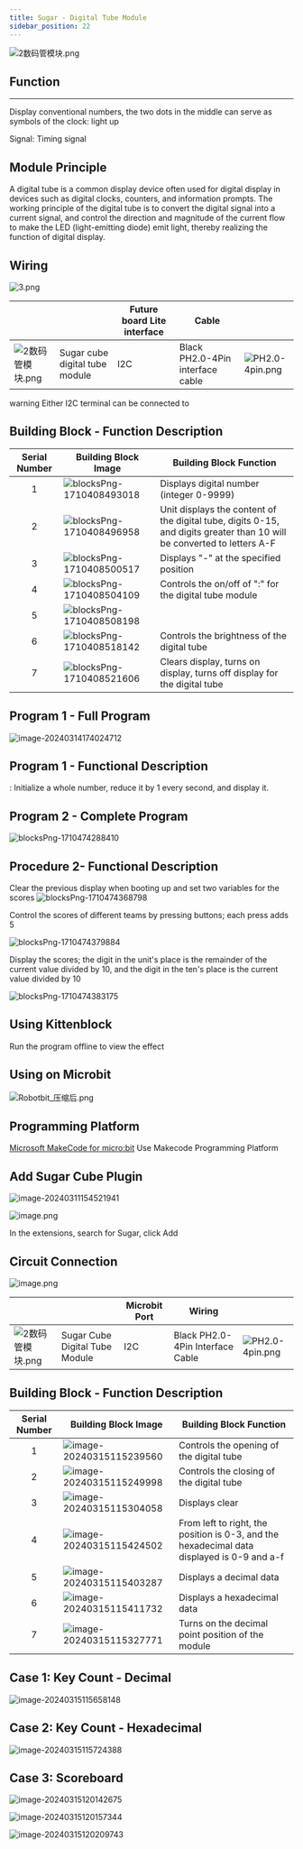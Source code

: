```yaml
---
title: Sugar - Digital Tube Module
sidebar_position: 22
---
```

![2数码管模块.png](https://learn.kittenbot.cn/2024md_pic/1706865741220-a0aa3f75-a230-4f45-a4e2-d9bce37160bd.png)

## Function

---

Display conventional numbers, the two dots in the middle can serve as symbols of the clock: light up

Signal: Timing signal

## Module Principle

A digital tube is a common display device often used for digital display in devices such as digital clocks, counters, and information prompts. The working principle of the digital tube is to convert the digital signal into a current signal, and control the direction and magnitude of the current flow to make the LED (light-emitting diode) emit light, thereby realizing the function of digital display.

## Wiring

![3.png](https://learn.kittenbot.cn/2024md_pic/1706866501177-b662507a-a568-483e-adaa-bdaba953980a.png)

|                                                                                                                |                                | Future board Lite interface | Cable                            |                                                                                                               |
| -------------------------------------------------------------------------------------------------------------- | ------------------------------ | --------------------------- | -------------------------------- | ------------------------------------------------------------------------------------------------------------- |
| ![2数码管模块.png](https://learn.kittenbot.cn/2024md_pic/1706865741220-a0aa3f75-a230-4f45-a4e2-d9bce37160bd.png) | Sugar cube digital tube module | I2C                         | Black PH2.0-4Pin interface cable | ![PH2.0-4pin.png](https://learn.kittenbot.cn/2024md_pic/1706866506331-aff5ef84-0413-4a5e-90bc-5a476728eddb.png) |

warning
Either I2C terminal can be connected to

## Building Block - Function Description

| Serial Number | Building Block Image                                                                        | Building Block Function                                                                                                 |
| :-----------: | ------------------------------------------------------------------------------------------- | ----------------------------------------------------------------------------------------------------------------------- |
|       1       | ![blocksPng-1710408493018](https://learn.kittenbot.cn/2024md_pic/blocksPng-1710408493018.png) | Displays digital number (integer 0-9999)                                                                                |
|       2       | ![blocksPng-1710408496958](https://learn.kittenbot.cn/2024md_pic/blocksPng-1710408496958.png) | Unit displays the content of the digital tube, digits 0-15, and digits greater than 10 will be converted to letters A-F |
|       3       | ![blocksPng-1710408500517](https://learn.kittenbot.cn/2024md_pic/blocksPng-1710408500517.png) | Displays "-" at the specified position                                                                                  |
|       4       | ![blocksPng-1710408504109](https://learn.kittenbot.cn/2024md_pic/blocksPng-1710408504109.png) | Controls the on/off of ":" for the digital tube module                                                                  |
|       5       | ![blocksPng-1710408508198](https://learn.kittenbot.cn/2024md_pic/blocksPng-1710408508198.png) |                                                                                                                         |
|       6       | ![blocksPng-1710408518142](https://learn.kittenbot.cn/2024md_pic/blocksPng-1710408518142.png) | Controls the brightness of the digital tube                                                                             |
|       7       | ![blocksPng-1710408521606](https://learn.kittenbot.cn/2024md_pic/blocksPng-1710408521606.png) | Clears display, turns on display, turns off display for the digital tube                                                |

## Program 1 - Full Program

![image-20240314174024712](https://learn.kittenbot.cn/2024md_pic/image-20240314174024712.png)

## Program 1 - Functional Description

:
Initialize a whole number, reduce it by 1 every second, and display it.

## Program 2 - Complete Program

![blocksPng-1710474288410](https://learn.kittenbot.cn/2024md_pic/blocksPng-1710474288410.png)

## Procedure 2- Functional Description

Clear the previous display when booting up and set two variables for the scores
![blocksPng-1710474368798](https://learn.kittenbot.cn/2024md_pic/blocksPng-1710474368798.png)

Control the scores of different teams by pressing buttons; each press adds 5

![blocksPng-1710474379884](https://learn.kittenbot.cn/2024md_pic/blocksPng-1710474379884.png)

Display the scores; the digit in the unit's place is the remainder of the current value divided by 10, and the digit in the ten's place is the current value divided by 10

![blocksPng-1710474383175](https://learn.kittenbot.cn/2024md_pic/blocksPng-1710474383175.png)

## Using Kittenblock

Run the program offline to view the effect

## Using on Microbit

![Robotbit_压缩后.png](https://learn.kittenbot.cn/2024md_pic/1709112761000-c84282ba-fe71-45c1-8ad4-8e7f6fc4738f.png)

## Programming Platform

[Microsoft MakeCode for micro:bit](https://makecode.microbit.org/#editor) 
Use Makecode Programming Platform

## Add Sugar Cube Plugin

![image-20240311154521941](https://learn.kittenbot.cn/2024md_pic/image-20240311154521941.png)

![image.png](https://learn.kittenbot.cn/2024md_pic/1709111641678-73b61119-c29c-4b48-add7-375ce9a15935.png)

In the extensions, search for Sugar, click Add

## Circuit Connection

![image.png](https://learn.kittenbot.cn/2024md_pic/1709781806862-22c8c0b1-7e25-41a4-95d3-24efc69605c5.png)

|                                                                                                                |                                | Microbit Port | Wiring                           |                                                                                                               |
| -------------------------------------------------------------------------------------------------------------- | ------------------------------ | ------------- | -------------------------------- | ------------------------------------------------------------------------------------------------------------- |
| ![2数码管模块.png](https://learn.kittenbot.cn/2024md_pic/1706865741220-a0aa3f75-a230-4f45-a4e2-d9bce37160bd.png) | Sugar Cube Digital Tube Module | I2C           | Black PH2.0-4Pin Interface Cable | ![PH2.0-4pin.png](https://learn.kittenbot.cn/2024md_pic/1706866506331-aff5ef84-0413-4a5e-90bc-5a476728eddb.png) |

## Building Block - Function Description

| Serial Number | Building Block Image                                                                        | Building Block Function                                                                    |
| :-----------: | ------------------------------------------------------------------------------------------- | ------------------------------------------------------------------------------------------ |
|       1       | ![image-20240315115239560](https://learn.kittenbot.cn/2024md_pic/image-20240315115239560.png) | Controls the opening of the digital tube                                                   |
|       2       | ![image-20240315115249998](https://learn.kittenbot.cn/2024md_pic/image-20240315115249998.png) | Controls the closing of the digital tube                                                   |
|       3       | ![image-20240315115304058](https://learn.kittenbot.cn/2024md_pic/image-20240315115304058.png) | Displays clear                                                                             |
|       4       | ![image-20240315115424502](https://learn.kittenbot.cn/2024md_pic/image-20240315115424502.png) | From left to right, the position is 0-3, and the hexadecimal data displayed is 0-9 and a-f |
|       5       | ![image-20240315115403287](https://learn.kittenbot.cn/2024md_pic/image-20240315115403287.png) | Displays a decimal data                                                                    |
|       6       | ![image-20240315115411732](https://learn.kittenbot.cn/2024md_pic/image-20240315115411732.png) | Displays a hexadecimal data                                                                |
|       7       | ![image-20240315115327771](https://learn.kittenbot.cn/2024md_pic/image-20240315115327771.png) | Turns on the decimal point position of the module                                          |

## Case 1: Key Count - Decimal

![image-20240315115658148](https://learn.kittenbot.cn/2024md_pic/image-20240315115658148.png)

## Case 2: Key Count - Hexadecimal

![image-20240315115724388](https://learn.kittenbot.cn/2024md_pic/image-20240315115724388.png)

## Case 3: Scoreboard

![image-20240315120142675](https://learn.kittenbot.cn/2024md_pic/image-20240315120142675.png)

![image-20240315120157344](https://learn.kittenbot.cn/2024md_pic/image-20240315120157344.png)

![image-20240315120209743](https://learn.kittenbot.cn/2024md_pic/image-20240315120209743.png)

